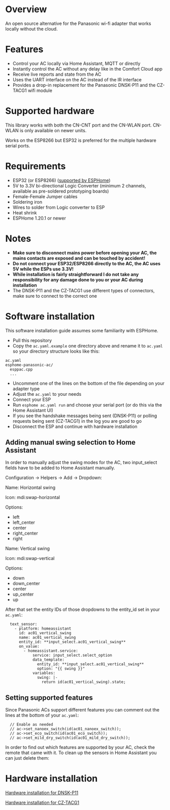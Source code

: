 # Overview

An open source alternative for the Panasonic wi-fi adapter that works locally without the cloud.

# Features

* Control your AC locally via Home Assistant, MQTT or directly
* Instantly control the AC without any delay like in the Comfort Cloud app
* Receive live reports and state from the AC
* Uses the UART interface on the AC instead of the IR interface
* Provides a drop-in replacement for the Panasonic DNSK-P11 and the CZ-TACG1 wifi module

# Supported hardware

This library works with both the CN-CNT port and the CN-WLAN port. CN-WLAN is only available on newer units.

Works on the ESP8266 but ESP32 is preferred for the multiple hardware serial ports.

# Requirements

* ESP32 (or ESP8266) ([supported by ESPHome](https://esphome.io/#devices))
* 5V to 3.3V bi-directional Logic Converter (minimum 2 channels, available as pre-soldered prototyping boards)
* Female-Female Jumper cables
* Soldering iron
* Wires to solder from Logic converter to ESP
* Heat shrink
* ESPHome 1.20.1 or newer

# Notes

* **Make sure to disconnect mains power before opening your AC, the mains contacts are exposed and can be touched by accident!**
* **Do not connect your ESP32/ESP8266 directly to the AC, the AC uses 5V while the ESPs use 3.3V!**
* **While installation is fairly straightforward I do not take any responsibility for any damage done to you or your AC during installation**
* The DNSK-P11 and the CZ-TACG1 use different types of connectors, make sure to connect to the correct one

# Software installation

This software installation guide assumes some familiarity with ESPHome.

* Pull this repository
* Copy the `ac.yaml.example` one directory above and rename it to `ac.yaml` so your directory structure looks like this:
```
ac.yaml
esphome-panasonic-ac/
  esppac.cpp
  ...
```
* Uncomment one of the lines on the bottom of the file depending on your adapter type
* Adjust the `ac.yaml` to your needs
* Connect your ESP
* Run `esphome ac.yaml run` and choose your serial port (or do this via the Home Assistant UI)
* If you see the handshake messages being sent (DNSK-P11) or polling requests being sent (CZ-TACG1) in the log you are good to go
* Disconnect the ESP and continue with hardware installation

## Adding manual swing selection to Home Assistant

In order to manually adjust the swing modes for the AC, two input_select fields have to be added to Home Assistant manually.

Configuration -> Helpers -> Add -> Dropdown:

Name: Horizontal swing

Icon: mdi:swap-horizontal

Options:
* left
* left_center
* center
* right_center
* right


Name: Vertical swing

Icon: mdi:swap-vertical

Options:
* down
* down_center
* center
* up_center
* up

After that set the entity IDs of those dropdowns to the entity_id set in your `ac.yaml`:

```
  text_sensor:
    - platform: homeassistant
      id: ac01_vertical_swing
      name: ac01_vertical_swing
      entity_id: **input_select.ac01_vertical_swing**
      on_value:
        - homeassistant.service:
            service: input_select.select_option
            data_template:
              entity_id: **input_select.ac01_vertical_swing**
              option: "{{ swing }}"
            variables:
              swing: |-
                return id(ac01_vertical_swing).state;
```

## Setting supported features

Since Panasonic ACs support different features you can comment out the lines at the bottom of your `ac.yaml`:

```
  // Enable as needed
  // ac->set_nanoex_switch(id(ac01_nanoex_switch));
  // ac->set_eco_switch(id(ac01_eco_switch));
  // ac->set_mild_dry_switch(id(ac01_mild_dry_switch));
```

In order to find out which features are supported by your AC, check the remote that came with it.
To clean up the sensors in Home Assistant you can just delete them:


# Hardware installation

[Hardware installation for DNSK-P11](README.DNSKP11.md)

[Hardware installation for CZ-TACG1](README.CZTACG1.md)
